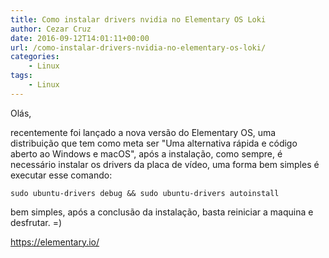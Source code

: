 ```yaml
---
title: Como instalar drivers nvidia no Elementary OS Loki
author: Cezar Cruz
date: 2016-09-12T14:01:11+00:00
url: /como-instalar-drivers-nvidia-no-elementary-os-loki/
categories:
    - Linux
tags:
    - Linux
---
```


Olás,

recentemente foi lançado a nova versão do Elementary OS, uma distribuição que tem como meta ser "Uma alternativa rápida e código aberto ao Windows e macOS", após a instalação, como sempre, é necessário instalar os drivers da placa de vídeo, uma forma bem simples é executar esse comando:

`sudo ubuntu-drivers debug && sudo ubuntu-drivers autoinstall`

bem simples, após a conclusão da instalação, basta reiniciar a maquina e desfrutar. =)

<https://elementary.io/>